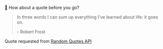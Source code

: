 📣 How about a quote before you go?

> In three words I can sum up everything I've learned about life: it goes on.
>
> <p>- Robert Frost</p>

Quote requested from [Random Quotes API](https://github.com/lukePeavey/quotable)
